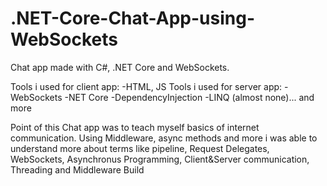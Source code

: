 # .NET-Core-Chat-App-using-WebSockets
Chat app made with C#, .NET Core and WebSockets.

Tools i used for client app:
-HTML, JS
Tools i used for server app:
-WebSockets
-NET Core
-DependencyInjection
-LINQ (almost none)...
and more

Point of this Chat app was to teach myself basics of internet communication.
Using Middleware, async methods and more i was able to understand more about terms like pipeline, Request Delegates, 
WebSockets, Asynchronus Programming, Client&Server communication, Threading and Middleware Build
